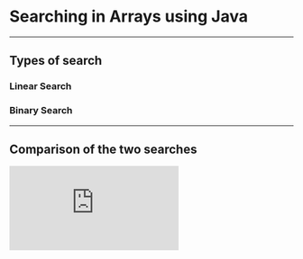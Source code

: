 # Searching in Arrays using Java

___  

## Types of search  
### Linear Search  
### Binary Search  

___  

## Comparison of the two searches

![comparison of the two techniques](https://www.mathwarehouse.com/programming/gifs/binary-vs-linear-search.php#binary-vs-linear-search-gif)